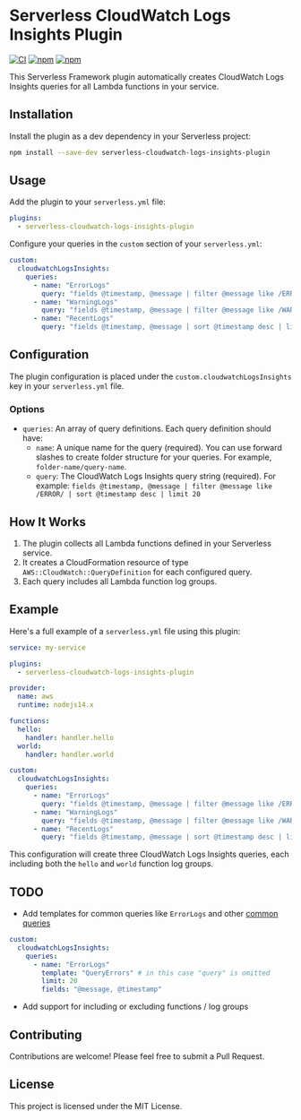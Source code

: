 # Serverless CloudWatch Logs Insights Plugin

[![CI](https://github.com/zirkelc/serverless-cloudwatch-logs-insights/actions/workflows/ci.yml/badge.svg)](https://github.com/zirkelc/serverless-cloudwatch-logs-insights/actions/workflows/ci.yml)
[![npm](https://img.shields.io/npm/v/serverless-cloudwatch-logs-insights-plugin)](https://www.npmjs.com/package/serverless-cloudwatch-logs-insights-plugin)
[![npm](https://img.shields.io/npm/dt/serverless-cloudwatch-logs-insights-plugin)](https://www.npmjs.com/package/serverless-cloudwatch-logs-insights-plugin)

This Serverless Framework plugin automatically creates CloudWatch Logs Insights queries for all Lambda functions in your service.

## Installation

Install the plugin as a dev dependency in your Serverless project:

```bash
npm install --save-dev serverless-cloudwatch-logs-insights-plugin
```

## Usage

Add the plugin to your `serverless.yml` file:

```yaml
plugins:
  - serverless-cloudwatch-logs-insights-plugin
```

Configure your queries in the `custom` section of your `serverless.yml`:

```yaml
custom:
  cloudwatchLogsInsights:
    queries:
      - name: "ErrorLogs"
        query: "fields @timestamp, @message | filter @message like /ERROR/ | sort @timestamp desc | limit 20"
      - name: "WarningLogs"
        query: "fields @timestamp, @message | filter @message like /WARNING/ | sort @timestamp desc | limit 20"
      - name: "RecentLogs"
        query: "fields @timestamp, @message | sort @timestamp desc | limit 50"
```

## Configuration

The plugin configuration is placed under the `custom.cloudwatchLogsInsights` key in your `serverless.yml` file.

### Options

- `queries`: An array of query definitions. Each query definition should have:
  - `name`: A unique name for the query (required). You can use forward slashes to create folder structure for your queries. For example, `folder-name/query-name`.
  - `query`: The CloudWatch Logs Insights query string (required). For example: `fields @timestamp, @message | filter @message like /ERROR/ | sort @timestamp desc | limit 20`

## How It Works

1. The plugin collects all Lambda functions defined in your Serverless service.
2. It creates a CloudFormation resource of type `AWS::CloudWatch::QueryDefinition` for each configured query.
3. Each query includes all Lambda function log groups.

## Example

Here's a full example of a `serverless.yml` file using this plugin:

```yaml
service: my-service

plugins:
  - serverless-cloudwatch-logs-insights-plugin

provider:
  name: aws
  runtime: nodejs14.x

functions:
  hello:
    handler: handler.hello
  world:
    handler: handler.world

custom:
  cloudwatchLogsInsights:
    queries:
      - name: "ErrorLogs"
        query: "fields @timestamp, @message | filter @message like /ERROR/ | sort @timestamp desc | limit 20"
      - name: "WarningLogs"
        query: "fields @timestamp, @message | filter @message like /WARNING/ | sort @timestamp desc | limit 20"
      - name: "RecentLogs"
        query: "fields @timestamp, @message | sort @timestamp desc | limit 50"
```

This configuration will create three CloudWatch Logs Insights queries, each including both the `hello` and `world` function log groups.

## TODO

- Add templates for common queries like `ErrorLogs` and other [common queries](https://github.com/aws-samples/cloudwatch-logs-insights-queries)

```yaml
custom:
  cloudwatchLogsInsights:
    queries:
      - name: "ErrorLogs"
        template: "QueryErrors" # in this case "query" is omitted
        limit: 20
        fields: "@message, @timestamp"
```
- Add support for including or excluding functions / log groups

## Contributing

Contributions are welcome! Please feel free to submit a Pull Request.

## License

This project is licensed under the MIT License.
